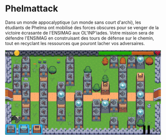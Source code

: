 # Phelmattack

Dans un monde appocalyptique (un monde sans court d'archi), les étudiants de Phelma ont mobilisé des forces obscures pour se venger de la victoire écrasante de l'ENSIMAG aux OL'INP'iades. Votre mission sera de défendre l'ENSIMAG en construisant des tours de défense sur le chemin, tout en recyclant les ressources que pouront lacher vos adversaires.

![Alt text](images/game.png)
